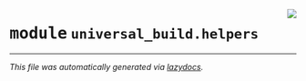 
<a href="https://github.com/ml-tooling/universal-build/blob/main/src/universal_build/helpers/__init__.py"><img align="right" style="float:right;" src="https://img.shields.io/badge/-source-cccccc?style=flat-square"></a>

# <kbd>module</kbd> `universal_build.helpers`








---

_This file was automatically generated via [lazydocs](https://github.com/ml-tooling/lazydocs)._
